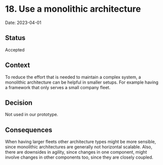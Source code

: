 # 18. Use a monolithic architecture

Date: 2023-04-01

## Status

Accepted

## Context

To reduce the effort that is needed to maintain a complex system, a monolithic architecture can be helpful in smaller setups. For example having a framework that only serves a small company fleet. 

## Decision

Not used in our prototype.

## Consequences

When having larger fleets other architecture types might be more sensible, since monolithic architectures are generally not horizontal scalable. Also, there are downsides in agility, since changes in one component, might involve changes in other components too, since they are closely coupled.
